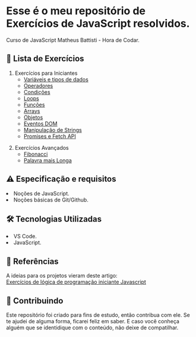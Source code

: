 <!--
![](https://github.com/Diegojfsr/Exercicios_JavaScript_HoraDeCodar/blob/main/Imagens/hora_de_codar_cover.jpeg)
-->
# Esse é o meu repositório de Exercícios de JavaScript resolvidos.
Curso de JavaScript Matheus Battisti - Hora de Codar.

<h2 dir="auto"> 📝 Lista de Exercícios </h2>

<!--1. [Exercícios para Iniciantes](#iniciantes)-->
   1. Exercícios para Iniciantes
        - <a href="https://github.com/Diegojfsr/Exercicios_JavaScript_HoraDeCodar/blob/main/Exercicicos/JavaScript%20Iniciante/Exemplo%231.js"> Variáveis e tipos de dados </a>
        - <a href="https://github.com/Diegojfsr/Exercicios_JavaScript_HoraDeCodar/blob/main/Exercicicos/JavaScript%20Iniciante/Exemplo%232.js"> Operadores </a>
        - <a href="https://github.com/Diegojfsr/Exercicios_JavaScript_HoraDeCodar/blob/main/Exercicicos/JavaScript%20Iniciante/Exemplo%233.js"> Condições </a>
        - <a href="https://github.com/Diegojfsr/Exercicios_JavaScript_HoraDeCodar/blob/main/Exercicicos/JavaScript%20Iniciante/Exemplo%234.js"> Loops </a>
        - <a href="https://github.com/Diegojfsr/Exercicios_JavaScript_HoraDeCodar/blob/main/Exercicicos/JavaScript%20Iniciante/Exemplo%235.js"> Funções </a>
        - <a href="https://github.com/Diegojfsr/Exercicios_JavaScript_HoraDeCodar/blob/main/Exercicicos/JavaScript%20Iniciante/Exemplo%236.js"> Arrays </a>
        - <a href="https://github.com/Diegojfsr/Exercicios_JavaScript_HoraDeCodar/blob/main/Exercicicos/JavaScript%20Iniciante/Exemplo%237.js"> Objetos </a>
        - <a href="https://github.com/Diegojfsr/Exercicios_JavaScript_HoraDeCodar/blob/main/Exercicicos/JavaScript%20Iniciante/Exemplo%238.js"> Eventos DOM </a>
        - <a href="https://github.com/Diegojfsr/Exercicios_JavaScript_HoraDeCodar/blob/main/Exercicicos/JavaScript%20Iniciante/Exemplo%239.js"> Manipulação de Strings </a>
        - <a href="https://github.com/Diegojfsr/Exercicios_JavaScript_HoraDeCodar/blob/main/Exercicicos/JavaScript%20Iniciante/Exemplo%2310.js"> Promises e Fetch API </a>


<!--2. [Exercícios Avançados](#avancados)-->
2. Exercícios Avançados
    - <a href="https://github.com/Diegojfsr/Exercicios_JavaScript_HoraDeCodar/blob/main/Exercicicos/JavaScript%20Avancado/Exemplo%231.js"> Fibonacci </a>
    - <a href="https://github.com/Diegojfsr/Exercicios_JavaScript_HoraDeCodar/blob/main/Exercicicos/JavaScript%20Avancado/Exemplo%232.js"> Palavra mais Longa </a>


<h2 dir="auto"> ⚠️ Especificação e requisitos</h2>
 <li> Noções de JavaScript. </li>
 <li> Noções básicas de Git/Github. </li> 


<h2 dir="auto"> 🛠 Tecnologias Utilizadas </h2>
 <li> VS Code. </li>
 <li> JavaScript. </li> 

 <h2 dir="auto"> 📑 Referências </h2>
  <p dir="auto">
  A ideias para os projetos vieram deste artigo:<br>
   <a href="https://horadecodar.com.br/exercicios-de-logica-de-programacao-javascript/"> Exercícios de lógica de programação iniciante Javascript </a> <br>
  </p>

<h2 dir="auto"> 🤝 Contribuindo </h2>
<p dir="auto">
 Este repositório foi criado para fins de estudo, então contribua com ele. Se te ajudei de alguma forma, ficarei feliz em
saber. E caso você conheça alguém que se identidique com o conteúdo, não deixe de compatilhar.
</p>
